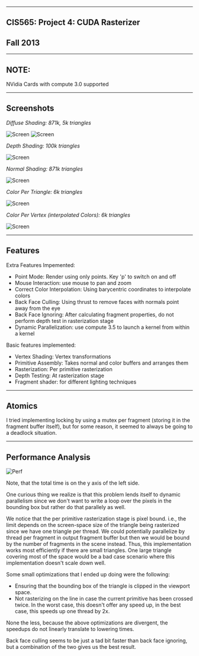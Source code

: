 -------------------------------------------------------------------------------
CIS565: Project 4: CUDA Rasterizer
-------------------------------------------------------------------------------
Fall 2013
-------------------------------------------------------------------------------

-------------------------------------------------------------------------------
NOTE:
-------------------------------------------------------------------------------
NVidia Cards with compute 3.0 supported

---
Screenshots
---

*Diffuse Shading: 871k, 5k triangles*

![Screen](renders/dragon_diffuse.png)
![Screen](renders/cow_diffuse.png)

*Depth Shading: 100k triangles*

![Screen](renders/dragon.png)

*Normal Shading: 871k triangles*

![Screen](renders/dragon_Normal.png)

*Color Per Triangle: 6k triangles*

![Screen](renders/suzanne_col_per_tri.png)

*Color Per Vertex (interpolated Colors): 6k triangles*

![Screen](renders/suzanne_col_per_vert.png)

--- 
Features
---

Extra Features Impemented:
* Point Mode: Render using only points. Key 'p' to switch on and off
* Mouse Interaction: use mouse to pan and zoom
* Correct Color Interpolation: Using barycentric coordinates to interpolate colors
* Back Face Culling: Using thrust to remove faces with normals point away from the eye
* Back Face Ignoring: After calculating fragment properties, do not perform depth test in rasterization stage
* Dynamic Parallelization: use compute 3.5 to launch a kernel from within a kernel

Basic features implemented:
* Vertex Shading: Vertex transformations
* Primitive Assembly: Takes normal and color buffers and arranges them
* Rasterization: Per primitive rasterization
* Depth Testing: At rasterization stage
* Fragment shader: for different lighting techniques

---
Atomics
---

I tried implementing locking by using a mutex per fragment (storing it in the fragment buffer itself), but for some reason, it seemed to always be going to a deadlock situation.

---
Performance Analysis
---

![Perf](renders/perf.png)

Note, that the total time is on the y axis of the left side.

One curious thing we realize is that this problem lends itself to dynamic parallelism since we don't want to write a loop over the pixels in the bounding box but rather do that parallely as well.

We notice that the per primitive rasterization stage is pixel bound. i.e., the limit depends on the screen-space size of the triangle being rasterized since we have one triangle per thread. We could potentially parallelize by thread per fragment in output fragment buffer but then we would be bound by the number of fragments in the scene instead.
Thus, this implementation works most efficiently if there are small triangles. One large triangle covering most of the space would be a bad case scenario where this implementation doesn't scale down well.

Some small optimizations that I ended up doing were the following:
* Ensuring that the bounding box of the triangle is clipped in the viewport space.
* Not rasterizing on the line in case the current primitive has been crossed twice. In the worst case, this doesn't offer any speed up, in the best case, this speeds up one thread by 2x.

None the less, because the above optimizations are divergent, the speedups do not linearly translate to lowering times.

Back face culling seems to be just a tad bit faster than back face ignoring, but a combination of the two gives us the best result.